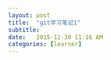 ```yaml
---
layout: post
title:  "git学习笔记1"
subtitle: 
date:   2015-12-30 11:16 AM
categories: [learner]
---
```

